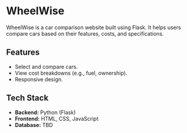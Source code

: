 # WheelWise

WheelWise is a car comparison website built using Flask. It helps users compare cars based on their features, costs, and specifications.

## Features
- Select and compare cars.
- View cost breakdowns (e.g., fuel, ownership).
- Responsive design.

## Tech Stack
- **Backend:** Python (Flask)
- **Frontend:** HTML, CSS, JavaScript
- **Database:** TBD
